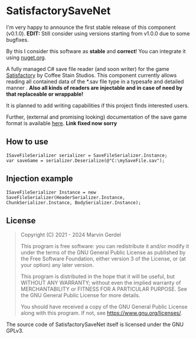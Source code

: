 # SatisfactorySaveNet
I'm very happy to announce the first stable release of this component (v0.1.0).
 **EDIT:** Still consider using versions starting from v1.0.0 due to some bugfixes.

By this I consider this software as **stable** and **correct**!
You can integrate it using [nuget.org](https://www.nuget.org/packages/SatisfactorySaveNet/).

A fully managed C# save file reader (and soon writer) for the game [Satisfactory](https://www.satisfactorygame.com/) by Coffee Stain Studios.
This component currently allows reading all contained data of the *.sav file type in a typesafe and detailed manner .
**Also all kinds of readers are injectable and in case of need by that replaceable or wrappable!**

It is planned to add writing capabilities if this project finds interested users.

Further, (external and promising looking) documentation of the save game format is available [here](https://github.com/moritz-h/satisfactory-3d-map/blob/master/docs/SATISFACTORY_SAVE.md). **Link fixed now sorry**

## How to use
```CSharp
ISaveFileSerializer serializer = SaveFileSerializer.Instance;
var saveGame = serializer.Deserialize(@"C:\mySaveFile.sav");
```

## Injection example
```CSharp
ISaveFileSerializer Instance = new SaveFileSerializer(HeaderSerializer.Instance, ChunkSerializer.Instance, BodySerializer.Instance);
```

## License
> Copyright (C) 2021 - 2024 Marvin Gerdel
>
> This program is free software: you can redistribute it and/or modify
> it under the terms of the GNU General Public License as published by
> the Free Software Foundation, either version 3 of the License, or
> (at your option) any later version.
>
> This program is distributed in the hope that it will be useful,
> but WITHOUT ANY WARRANTY; without even the implied warranty of
> MERCHANTABILITY or FITNESS FOR A PARTICULAR PURPOSE.  See the
> GNU General Public License for more details.
>
> You should have received a copy of the GNU General Public License
> along with this program.  If not, see <https://www.gnu.org/licenses/>.

The source code of SatisfactorySaveNet itself is licensed under the GNU GPLv3.
